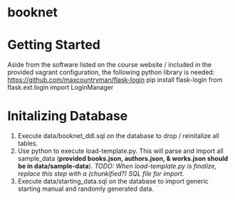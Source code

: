 booknet
=======
# Getting Started
Aside from the software listed on the course website / included in the provided vagrant configuration, the following python library is needed:
https://github.com/maxcountryman/flask-login
pip install flask-login
from flask.ext.login import LoginManager


# Initalizing Database
1. Execute data/booknet_ddl.sql on the database to drop / reinitalize all tables.
2. Use python to execute load-template.py. This will parse and import all sample_data (**provided books.json, authors.json, & works.json should be in data/sample-data**). *TODO: When load-template.py is finalize, replace this step with a (chunkified?) SQL file for import.*
3. Execute data/starting_data.sql on the database to import generic starting manual and randomly generated data.